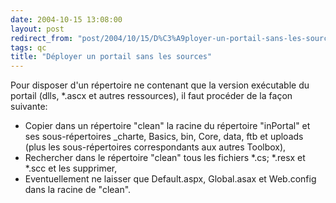 ```yaml
---
date: 2004-10-15 13:08:00
layout: post
redirect_from: "post/2004/10/15/D%C3%A9ployer-un-portail-sans-les-sources"
tags: qc
title: "Déployer un portail sans les sources"
---
```


Pour disposer d'un répertoire ne contenant que la version exécutable du
portail (dlls, *.ascx et autres ressources), il faut procéder de la façon
suivante:

* Copier dans un répertoire "clean" la racine du répertoire "inPortal" et ses
sous-répertoires _charte, Basics, bin, Core, data, ftb et uploads (plus les
sous-répertoires correspondants aux autres Toolbox),
* Rechercher dans le répertoire "clean" tous les fichiers *.cs; *.resx et
*.scc et les supprimer,
* Eventuellement ne laisser que Default.aspx, Global.asax et Web.config dans
la racine de "clean".
